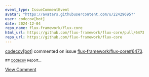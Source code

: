 ```yaml
---
event_type: IssueCommentEvent
avatar: "https://avatars.githubusercontent.com/u/22429695?"
user: codecov[bot]
date: 2024-12-04
repo_name: flux-framework/flux-core
html_url: https://github.com/flux-framework/flux-core/pull/6473
repo_url: https://github.com/flux-framework/flux-core
---
```


<a href='https://github.com/codecov[bot]' target='_blank'>codecov[bot]</a> commented on issue <a href='https://github.com/flux-framework/flux-core/pull/6473' target='_blank'>flux-framework/flux-core#6473</a>.

<small>## [Codecov](https://app.codecov.io/gh/flux-framework/flux-core/pull/6473?dropdown=coverage&src=pr&el=h1&utm_medium=referral&utm_source=github&utm_content=comment&utm_campaign=pr+comments&utm_term=flux-framework) Report...</small>

<a href='https://github.com/flux-framework/flux-core/pull/6473' target='_blank'>View Comment</a>